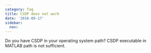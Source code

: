 ```yaml
---
category: faq
title: CSDP does not work
date: '2016-09-17'
sidebar:
  nav:
---
```


Do you have CSDP in your operating system path? CSDP executable in MATLAB path is not sufficient.
